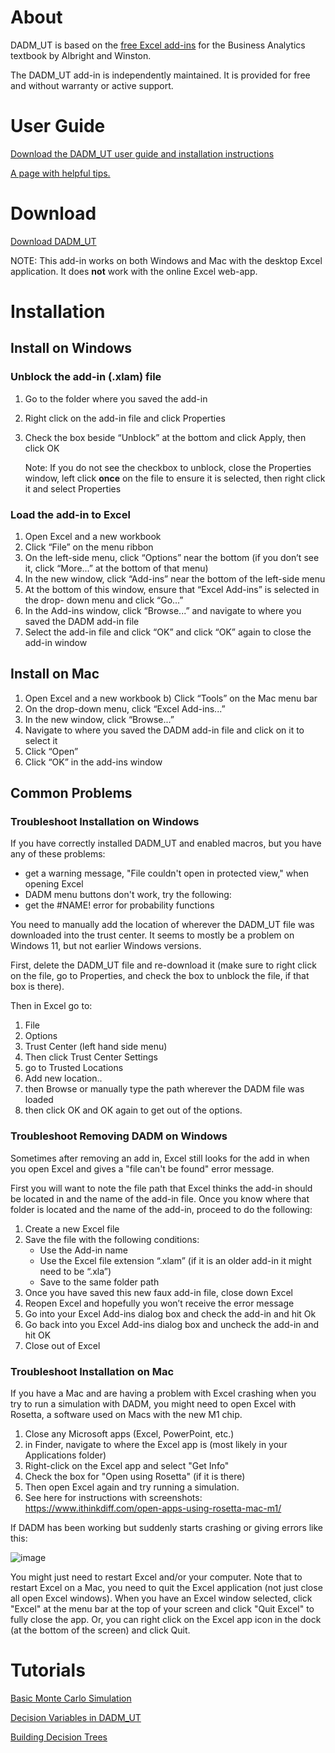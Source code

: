 # About

DADM_UT is based on the [free Excel add-ins](https://host.kelley.iu.edu/albrightbooks/Free_downloads.htm) for the Business Analytics textbook by Albright and Winston. 

The DADM_UT add-in is independently maintained. It is provided for free and without warranty or active support. 

# User Guide

[Download the DADM_UT user guide and installation instructions](https://github.com/TexDS/DADM_UT/blob/main/DADM%20Guide.pdf)

[A page with helpful tips.](https://github.com/TexDS/DADM_UT/blob/main/tips.md)

# Download

[Download DADM_UT](https://github.com/TexDS/DADM_UT/releases/download/v3.3.0/DADM_UT.xlam)

NOTE: This add-in works on both Windows and Mac with the desktop Excel application. It does **not** work with the online Excel web-app.


# Installation

## Install on Windows

### Unblock the add-in (.xlam) file

1. Go to the folder where you saved the add-in
2. Right click on the add-in file and click Properties
3. Check the box beside “Unblock” at the bottom and click Apply, then click OK

      Note: If you do not see the checkbox to unblock, close the Properties window, left click **once** on the file to ensure it is selected, then right click it and select Properties

### Load the add-in to Excel

1. Open Excel and a new workbook
2. Click “File” on the menu ribbon
3. On the left-side menu, click “Options” near the bottom (if you don’t see it, click “More...” at the bottom of that menu)
4. In the new window, click “Add-ins” near the bottom of the left-side menu
5. At the bottom of this window, ensure that “Excel Add-ins” is selected in the drop- down menu and click “Go...”
6. In the Add-ins window, click “Browse...” and navigate to where you saved the DADM add-in file
7. Select the add-in file and click “OK” and click “OK” again to close the add-in window

## Install on Mac

1. Open Excel and a new workbook b) Click “Tools” on the Mac menu bar
2. On the drop-down menu, click “Excel Add-ins...”
3. In the new window, click “Browse...”
4. Navigate to where you saved the DADM add-in file and click on it to select it
5. Click “Open”
6. Click “OK” in the add-ins window

## Common Problems
### Troubleshoot Installation on Windows

If you have correctly installed DADM_UT and enabled macros, but you have any of these problems:

- get a warning message, "File couldn't open in protected view," when opening Excel
- DADM menu buttons don't work, try the following:
- get the #NAME! error for probability functions

You need to manually add the location of wherever the DADM_UT file was downloaded into the trust center. It seems to mostly be a problem on Windows 11, but not earlier Windows versions.

First, delete the DADM_UT file and re-download it (make sure to right click on the file, go to Properties, and check the box to unblock the file, if that box is there).

Then in Excel go to:

1. File
2. Options
3. Trust Center (left hand side menu)
4. Then click Trust Center Settings
5. go to Trusted Locations
6. Add new location..
7. then Browse or manually type the path wherever the DADM file was loaded
8. then click OK and OK again to get out of the options.

### Troubleshoot Removing DADM on Windows

Sometimes after removing an add in, Excel still looks for the add in when you open Excel and gives a "file can't be found" error message.

First you will want to note the file path that Excel thinks the add-in should be located in and the name of the add-in file. Once you know where that folder is located and the name of the add-in, proceed to do the following:

1. Create a new Excel file
2. Save the file with the following conditions:
      - Use the Add-in name
      - Use the Excel file extension “.xlam” (if it is an older add-in it might need to be “.xla”)
      - Save to the same folder path
3. Once you have saved this new faux add-in file, close down Excel
4. Reopen Excel and hopefully you won’t receive the error message
5. Go into your Excel Add-ins dialog box and check the add-in and hit Ok
6. Go back into you Excel Add-ins dialog box and uncheck the add-in and hit OK
7. Close out of Excel

### Troubleshoot Installation on Mac

If you have a Mac and are having a problem with Excel crashing when you try to run a simulation with DADM, you might need to open Excel with Rosetta, a software used on Macs with the new M1 chip.

1. Close any Microsoft apps (Excel, PowerPoint, etc.)
2. in Finder, navigate to where the Excel app is (most likely in your Applications folder)
3. Right-click on the Excel app and select "Get Info"
4. Check the box for "Open using Rosetta" (if it is there)
5. Then open Excel again and try running a simulation.
6. See here for instructions with screenshots: https://www.ithinkdiff.com/open-apps-using-rosetta-mac-m1/

If DADM has been working but suddenly starts crashing or giving errors like this:   

![image](https://github.com/user-attachments/assets/81cbd3ed-1b34-4251-9d49-c5ec00e0bb44)

You might just need to restart Excel and/or your computer.
Note that to restart Excel on a Mac, you need to quit the Excel application (not just close all open Excel windows). When you have an Excel window selected, click "Excel" at the menu bar at the top of your screen and click "Quit Excel" to fully close the app. Or, you can right click on the Excel app icon in the dock (at the bottom of the screen) and click Quit.

# Tutorials

[Basic Monte Carlo Simulation](https://youtu.be/F4V6cRiI1tE)

[Decision Variables in DADM_UT](https://www.youtube.com/watch?v=vMy46u2ovEQ)

[Building Decision Trees](https://youtu.be/O-ZQ8p5cSHA)


